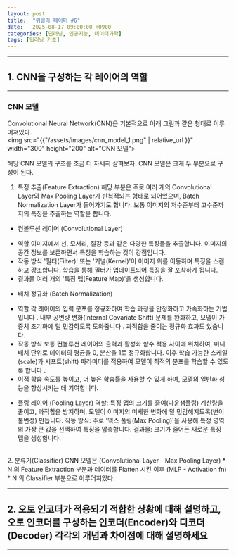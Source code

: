 ```yaml
---
layout: post
title:  "위클리 페이퍼 #6"
date:   2025-08-17 09:00:00 +0900
categories: [딥러닝, 인공지능, 데이터과학]
tags: [딥러닝 기초]
---
```

---
## 1. CNN을 구성하는 각 레이어의 역할
---

### CNN 모델
Convolutional Neural Network(CNN)은 기본적으로 아래 그림과 같은 형태로 이루어져있다.
<br>
<img src="{{"/assets/images/cnn_model_1.png" | relative_url }}" width="300" height="200" alt="CNN 모델">

해당 CNN 모델의 구조를 조금 더 자세히 살펴보자. CNN 모델은 크게 두 부분으로 구성이 된다.
1. 특징 추출(Feature Extraction)
해당 부분은 주로 여러 개의 Convolutional Layer와 Max Pooling Layer가 반복적되는 형태로 되어있으며, Batch Normalization Layer가 들어가기도 합니다.
보통 이미지의 저수준부터 고수준까지의 특징을 추출하는 역할을 합니다.
- 컨볼루션 레이어 (Convolutional Layer)
* 역할 
이미지에서 선, 모서리, 질감 등과 같은 다양한 특징들을 추출합니다. 이미지의 공간 정보를 보존하면서 특징을 학습하는 것이 강점입니다.
* 작동 방식
'필터(Filter)' 또는 '커널(Kernel)'이 이미지 위를 이동하며 특징을 스캔하고 강조합니다. 학습을 통해 필터가 업데이트되어 특징을 잘 포착하게 됩니다.
* 결과물
여러 개의 '특징 맵(Feature Map)'을 생성합니다.
- 배치 정규화 (Batch Normalization)
* 역할
각 레이어의 입력 분포를 정규화하여 학습 과정을 안정화하고 가속화하는 기법입니다 . 내부 공변량 변화(Internal Covariate Shift) 문제를 완화하고, 모델이 가중치 초기화에 덜 민감하도록 도와줍니다 . 과적합을 줄이는 정규화 효과도 있습니다.
* 작동 방식
보통 컨볼루션 레이어의 출력과 활성화 함수 적용 사이에 위치하여, 미니 배치 단위로 데이터의 평균을 0, 분산을 1로 정규화합니다. 이후 학습 가능한 스케일(scale)과 시프트(shift) 파라미터를 적용하여 모델이 최적의 분포를 학습할 수 있도록 합니다  .
* 이점
학습 속도를 높이고, 더 높은 학습률을 사용할 수 있게 하며, 모델의 일반화 성능을 향상시키는 데 기여합니다.
- 풀링 레이어 (Pooling Layer)
역할: 특징 맵의 크기를 줄여(다운샘플링) 계산량을 줄이고, 과적합을 방지하며, 모델이 이미지의 미세한 변화에 덜 민감해지도록(변이 불변성) 만듭니다.
작동 방식: 주로 '맥스 풀링(Max Pooling)'을 사용해 특정 영역의 가장 큰 값을 선택하여 특징을 압축합니다.
결과물: 크기가 줄어든 새로운 특징 맵을 생성합니다.
<br>
2. 분류기(Classifier)
CNN 모델은 (Convolutional Layer - Max Pooling Layer) * N 의 Feature Extraction 부분과 데이터를 Flatten 시킨 이후 (MLP - Activation fn) * N 의 Classifier 부분으로 이루어져있다.


---
## 2. 오토 인코더가 적용되기 적합한 상황에 대해 설명하고, 오토 인코더를 구성하는 인코더(Encoder)와 디코더(Decoder) 각각의 개념과 차이점에 대해 설명하세요
---